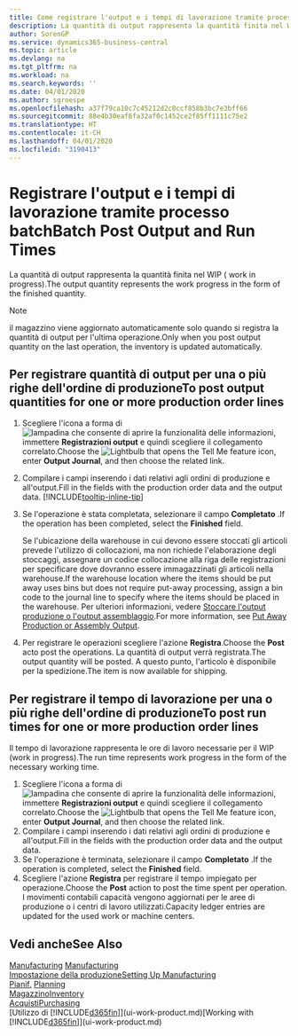 ```yaml
---
title: Come registrare l'output e i tempi di lavorazione tramite processo batch| Microsoft Docs
description: La quantità di output rappresenta la quantità finita nel WIP ( work in progress).
author: SorenGP
ms.service: dynamics365-business-central
ms.topic: article
ms.devlang: na
ms.tgt_pltfrm: na
ms.workload: na
ms.search.keywords: ''
ms.date: 04/01/2020
ms.author: sgroespe
ms.openlocfilehash: a37f79ca10c7c45212d2c0ccf858b3bc7e3bff66
ms.sourcegitcommit: 88e4b30eaf6fa32af0c1452ce2f85ff1111c75e2
ms.translationtype: HT
ms.contentlocale: it-CH
ms.lasthandoff: 04/01/2020
ms.locfileid: "3190413"
---
```

# <a name="batch-post-output-and-run-times"></a><span data-ttu-id="f0bd0-103">Registrare l'output e i tempi di lavorazione tramite processo batch</span><span class="sxs-lookup"><span data-stu-id="f0bd0-103">Batch Post Output and Run Times</span></span>
<span data-ttu-id="f0bd0-104">La quantità di output rappresenta la quantità finita nel WIP ( work in progress).</span><span class="sxs-lookup"><span data-stu-id="f0bd0-104">The output quantity represents the work progress in the form of the finished quantity.</span></span>  

> [!NOTE]
> <span data-ttu-id="f0bd0-105">il magazzino viene aggiornato automaticamente solo quando si registra la quantità di output per l'ultima operazione.</span><span class="sxs-lookup"><span data-stu-id="f0bd0-105">Only when you post output quantity on the last operation, the inventory is updated automatically.</span></span>  

## <a name="to-post-output-quantities-for-one-or-more-production-order-lines"></a><span data-ttu-id="f0bd0-106">Per registrare quantità di output per una o più righe dell'ordine di produzione</span><span class="sxs-lookup"><span data-stu-id="f0bd0-106">To post output quantities for one or more production order lines</span></span>
1. <span data-ttu-id="f0bd0-107">Scegliere l'icona a forma di ![lampadina che consente di aprire la funzionalità delle informazioni](media/ui-search/search_small.png "Informazioni sull'operazione che si desidera eseguire"), immettere **Registrazioni output** e quindi scegliere il collegamento correlato.</span><span class="sxs-lookup"><span data-stu-id="f0bd0-107">Choose the ![Lightbulb that opens the Tell Me feature](media/ui-search/search_small.png "Tell me what you want to do") icon, enter **Output Journal**, and then choose the related link.</span></span>  
2. <span data-ttu-id="f0bd0-108">Compilare i campi inserendo i dati relativi agli ordini di produzione e all'output.</span><span class="sxs-lookup"><span data-stu-id="f0bd0-108">Fill in the fields with the production order data and the output data.</span></span> [!INCLUDE[tooltip-inline-tip](includes/tooltip-inline-tip_md.md)]
3. <span data-ttu-id="f0bd0-109">Se l'operazione è stata completata, selezionare il campo **Completato** .</span><span class="sxs-lookup"><span data-stu-id="f0bd0-109">If the operation has been completed, select the **Finished** field.</span></span>  

    <span data-ttu-id="f0bd0-110">Se l'ubicazione della warehouse in cui devono essere stoccati gli articoli prevede l'utilizzo di collocazioni, ma non richiede l'elaborazione degli stoccaggi,  assegnare un codice collocazione alla riga delle registrazioni per specificare dove dovranno essere immagazzinati gli articoli nella warehouse.</span><span class="sxs-lookup"><span data-stu-id="f0bd0-110">If the warehouse location where the items should be put away uses bins but does not require put-away processing,  assign a bin code to the journal line to specify where the items should be placed in the warehouse.</span></span> <span data-ttu-id="f0bd0-111">Per ulteriori informazioni, vedere [Stoccare l'output produzione o l'output assemblaggio](warehouse-how-to-put-away-production-output.md).</span><span class="sxs-lookup"><span data-stu-id="f0bd0-111">For more information, see [Put Away Production or Assembly Output](warehouse-how-to-put-away-production-output.md).</span></span>  

4. <span data-ttu-id="f0bd0-112">Per registrare le operazioni scegliere l'azione **Registra**.</span><span class="sxs-lookup"><span data-stu-id="f0bd0-112">Choose the **Post** acto post the operations.</span></span> <span data-ttu-id="f0bd0-113">La quantità di output verrà registrata.</span><span class="sxs-lookup"><span data-stu-id="f0bd0-113">The output quantity will be posted.</span></span> <span data-ttu-id="f0bd0-114">A questo punto, l'articolo è disponibile per la spedizione.</span><span class="sxs-lookup"><span data-stu-id="f0bd0-114">The item is now available for shipping.</span></span>  

## <a name="to-post-run-times-for-one-or-more-production-order-lines"></a><span data-ttu-id="f0bd0-115">Per registrare il tempo di lavorazione per una o più righe dell'ordine di produzione</span><span class="sxs-lookup"><span data-stu-id="f0bd0-115">To post run times for one or more production order lines</span></span>
<span data-ttu-id="f0bd0-116">Il tempo di lavorazione rappresenta le ore di lavoro necessarie per il WIP (work in progress).</span><span class="sxs-lookup"><span data-stu-id="f0bd0-116">The run time represents work progress in the form of the necessary working time.</span></span>    

1.  <span data-ttu-id="f0bd0-117">Scegliere l'icona a forma di ![lampadina che consente di aprire la funzionalità delle informazioni](media/ui-search/search_small.png "Informazioni sull'operazione che si desidera eseguire"), immettere **Registrazioni output** e quindi scegliere il collegamento correlato.</span><span class="sxs-lookup"><span data-stu-id="f0bd0-117">Choose the ![Lightbulb that opens the Tell Me feature](media/ui-search/search_small.png "Tell me what you want to do") icon, enter **Output Journal**, and then choose the related link.</span></span>  
2. <span data-ttu-id="f0bd0-118">Compilare i campi inserendo i dati relativi agli ordini di produzione e all'output.</span><span class="sxs-lookup"><span data-stu-id="f0bd0-118">Fill in the fields with the production order data and the output data.</span></span>  
3.  <span data-ttu-id="f0bd0-119">Se l'operazione è terminata, selezionare il campo **Completato** .</span><span class="sxs-lookup"><span data-stu-id="f0bd0-119">If the operation is completed, select the **Finished** field.</span></span>  
4. <span data-ttu-id="f0bd0-120">Scegliere l'azione **Registra** per registrare il tempo impiegato per operazione.</span><span class="sxs-lookup"><span data-stu-id="f0bd0-120">Choose the **Post** action to post the time spent per operation.</span></span> <span data-ttu-id="f0bd0-121">I movimenti contabili capacità vengono aggiornati per le aree di produzione o i centri di lavoro utilizzati.</span><span class="sxs-lookup"><span data-stu-id="f0bd0-121">Capacity ledger entries are updated for the used work or machine centers.</span></span>

## <a name="see-also"></a><span data-ttu-id="f0bd0-122">Vedi anche</span><span class="sxs-lookup"><span data-stu-id="f0bd0-122">See Also</span></span>  
<span data-ttu-id="f0bd0-123">[Manufacturing](production-manage-manufacturing.md)  </span><span class="sxs-lookup"><span data-stu-id="f0bd0-123">[Manufacturing](production-manage-manufacturing.md)  </span></span>  
[<span data-ttu-id="f0bd0-124">Impostazione della produzione</span><span class="sxs-lookup"><span data-stu-id="f0bd0-124">Setting Up Manufacturing</span></span>](production-configure-production-processes.md)  
<span data-ttu-id="f0bd0-125">[Pianif.](production-planning.md)    </span><span class="sxs-lookup"><span data-stu-id="f0bd0-125">[Planning](production-planning.md)    </span></span>  
[<span data-ttu-id="f0bd0-126">Magazzino</span><span class="sxs-lookup"><span data-stu-id="f0bd0-126">Inventory</span></span>](inventory-manage-inventory.md)  
[<span data-ttu-id="f0bd0-127">Acquisti</span><span class="sxs-lookup"><span data-stu-id="f0bd0-127">Purchasing</span></span>](purchasing-manage-purchasing.md)  
<span data-ttu-id="f0bd0-128">[Utilizzo di [!INCLUDE[d365fin](includes/d365fin_md.md)]](ui-work-product.md)</span><span class="sxs-lookup"><span data-stu-id="f0bd0-128">[Working with [!INCLUDE[d365fin](includes/d365fin_md.md)]](ui-work-product.md)</span></span>
